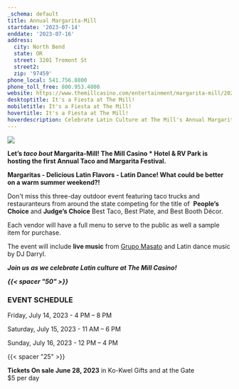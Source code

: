 ```yaml
---
_schema: default
title: Annual Margarita-Mill
startdate: '2023-07-14'
enddate: '2023-07-16'
address:
  city: North Bend
  state: OR
  street: 3201 Tremont St
  street2:
  zip: '97459'
phone_local: 541.756.8800
phone_toll_free: 800.953.4800
website: https://www.themillcasino.com/entertainment/margarita-mill/2023-07-14/
desktoptitle: It's a Fiesta at The Mill!
mobiletitle: It's a Fiesta at The Mill!
hovertitle: It's a Fiesta at The Mill!
hoverdescription: Celebrate Latin Culture at The Mill's Annual Margarita-Mill Event!
---
```

![](/img/margarita-mill-logo-temp-1.jpg)

**Let’s&nbsp;*taco bout*&nbsp;Margarita-Mill! The Mill Casino \* Hotel & RV Park is hosting the first Annual Taco and Margarita Festival.**

**Margaritas - Delicious Latin Flavors - Latin Dance! What could be better on a warm summer weekend?!**

Don't miss this three-day outdoor event featuring taco trucks and restauranteurs from around the state competing for the title of&nbsp; **People’s Choice** and&nbsp;**Judge’s Choice** Best Taco, Best Plate, and Best Booth Décor.

Each vendor will have a full menu to serve to the public as well a sample item for purchase.

The event will include **live music** from&nbsp;<a target="_blank" href="https://www.facebook.com/grupomasato/?locale=es_LA">Grupo Masato</a>&nbsp;and Latin dance music by DJ Darryl.

***Join us as we celebrate Latin culture at The Mill Casino!***

***{{< spacer "50" >}}***

### EVENT SCHEDULE

Friday, July 14, 2023 - 4 PM – 8 PM

Saturday, July 15, 2023 - 11 AM – 6 PM

Sunday, July 16, 2023 - 12 PM – 4 PM

{{< spacer "25" >}}

**Tickets On sale June 28, 2023** in Ko-Kwel Gifts and at the Gate<br>$5 per day